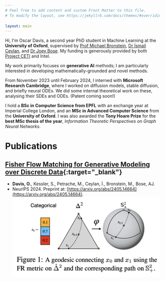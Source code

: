 ```yaml
---
# Feel free to add content and custom Front Matter to this file.
# To modify the layout, see https://jekyllrb.com/docs/themes/#overriding-theme-defaults

layout: main
---
```

Hi, I'm Oscar Davis, a second year PhD student in Machine Learning at the **University of Oxford**, supervised by [Prof Michael Bronstein](https://www.cs.ox.ac.uk/people/michael.bronstein/), [Dr İsmail Ceylan](https://www.cs.ox.ac.uk/people/ismaililkan.ceylan/), and [Dr Joey Bose](https://joeybose.github.io/). My funding is generously provided by both [Project CETI](https://www.projectceti.org/) and Intel.

My work primarily focuses on **generative AI** methods; I am particularly interested in developing mathematically-grounded and novel methods.

From November 2023 until February 2024, I interned with **Microsoft Research Cambridge**, where I worked on diffusion models, stable diffusion, and briefly neural ODEs. We did some internal theoretical work on these, analysing their SDEs and ODEs. (Patent coming soon!)

I hold a **BSc in Computer Science from EPFL** with an exchange year at Imperial College London, and an **MSc in Advanced Computer Science** from the **University of Oxford**. I was also awarded the **Tony Hoare Prize** for the **best MSc thesis of the year**, *Information Theoretic Perspectives on Graph Neural Networks*.

# Publications

## [Fisher Flow Matching for Generative Modeling over Discrete Data](https://arxiv.org/abs/2405.14664){:target="_blank"}
- **Davis, O.**, Kessler, S., Petrache, M., Ceylan, İ., Bronstein, M., Bose, AJ.
- NeurIPS 2024. Preprint at: [https://arxiv.org/abs/2405.14664](https://arxiv.org/abs/2405.14664).
![Fisher Flow Matching summary.](/assets/fisher_flow.png)